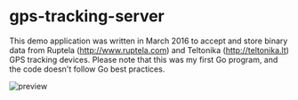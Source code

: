 # gps-tracking-server

This demo application was written in March 2016 to accept and store binary data from Ruptela (http://www.ruptela.com) and Teltonika (http://teltonika.lt) GPS tracking devices. Please note that this was my first Go program, and the code doesn't follow Go best practices. 

![preview](https://github.com/nenadvasic/gps-tracking-server/blob/master/preview.png?raw=true)
